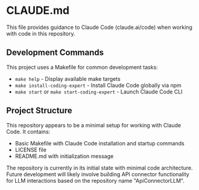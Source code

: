 # CLAUDE.md

This file provides guidance to Claude Code (claude.ai/code) when working with code in this repository.

## Development Commands

This project uses a Makefile for common development tasks:

- `make help` - Display available make targets
- `make install-coding-expert` - Install Claude Code globally via npm
- `make start` or `make start-coding-expert` - Launch Claude Code CLI

## Project Structure

This repository appears to be a minimal setup for working with Claude Code. It contains:

- Basic Makefile with Claude Code installation and startup commands
- LICENSE file
- README.md with initialization message

The repository is currently in its initial state with minimal code architecture. Future development will likely involve building API connector functionality for LLM interactions based on the repository name "ApiConnectorLLM".